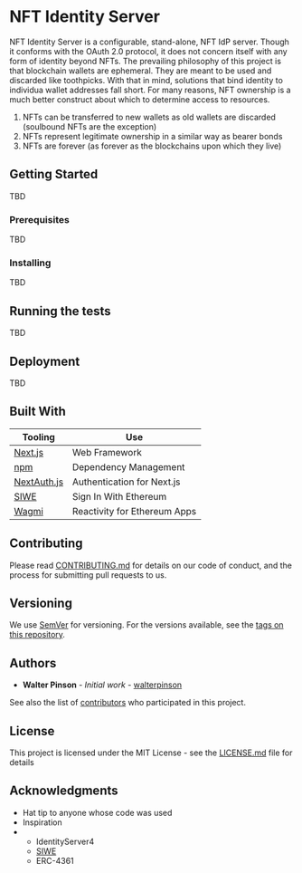 # NFT Identity Server

NFT Identity Server is a configurable, stand-alone, NFT IdP server. Though it conforms with the OAuth 2.0 protocol, it does not concern itself with any form of identity beyond NFTs. The prevailing philosophy of this project is that blockchain wallets are ephemeral. They are meant to be used and discarded like toothpicks. With that in mind, solutions that bind identity to individua wallet addresses fall short. For many reasons, NFT ownership is a much better construct about which to determine access to resources.

1. NFTs can be transferred to new wallets as old wallets are discarded (soulbound NFTs are the exception)
2. NFTs represent legitimate ownership in a similar way as bearer bonds
3. NFTs are forever (as forever as the blockchains upon which they live)

## Getting Started

TBD

### Prerequisites

TBD

### Installing

TBD

## Running the tests

TBD

## Deployment

TBD

## Built With
| Tooling | Use
| --- | ---
| [Next.js](https://nextjs.org/) | Web Framework
| [npm](https://maven.apache.org/) | Dependency Management
| [NextAuth.js](https://next-auth.js.org/) | Authentication for Next.js
| [SIWE](https://docs.login.xyz/) | Sign In With Ethereum
| [Wagmi](https://wagmi.sh/) | Reactivity for Ethereum Apps

## Contributing

Please read [CONTRIBUTING.md]() for details on our code of conduct, and the process for submitting pull requests to us.

## Versioning

We use [SemVer](http://semver.org/) for versioning. For the versions available, see the [tags on this repository](https://github.com/longtaillabsco/nftidentityserver/tags). 

## Authors

* **Walter Pinson** - *Initial work* - [walterpinson](https://github.com/walterpinson)

See also the list of [contributors](https://github.com/longtaillabsco/nftidentityserver/contributors) who participated in this project.

## License

This project is licensed under the MIT License - see the [LICENSE.md](LICENSE.md) file for details

## Acknowledgments

* Hat tip to anyone whose code was used
* Inspiration
* * IdentityServer4
  * [SIWE](https://docs.login.xyz/)
  * ERC-4361

  
